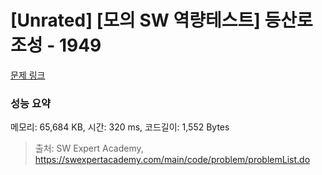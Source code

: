 # [Unrated] [모의 SW 역량테스트] 등산로 조성 - 1949 

[문제 링크](https://swexpertacademy.com/main/code/problem/problemDetail.do?contestProbId=AV5PoOKKAPIDFAUq) 

### 성능 요약

메모리: 65,684 KB, 시간: 320 ms, 코드길이: 1,552 Bytes



> 출처: SW Expert Academy, https://swexpertacademy.com/main/code/problem/problemList.do